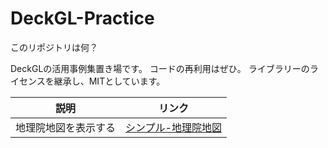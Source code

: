 # DeckGL-Practice

このリポジトリは何？

DeckGLの活用事例集置き場です。
コードの再利用はぜひ。
ライブラリーのライセンスを継承し、MITとしています。

|説明|リンク|
|:---:|:---:|
|地理院地図を表示する|[シンプル-地理院地図](./simple-JapanGSI.html)|
